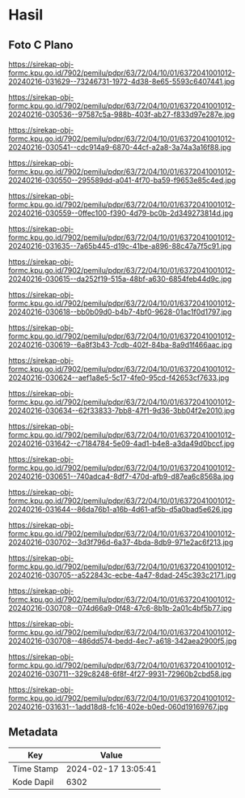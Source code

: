 # Hasil

## Foto C Plano

https://sirekap-obj-formc.kpu.go.id/7902/pemilu/pdpr/63/72/04/10/01/6372041001012-20240216-031629--73246731-1972-4d38-8e65-5593c6407441.jpg

https://sirekap-obj-formc.kpu.go.id/7902/pemilu/pdpr/63/72/04/10/01/6372041001012-20240216-030536--97587c5a-988b-403f-ab27-f833d97e287e.jpg

https://sirekap-obj-formc.kpu.go.id/7902/pemilu/pdpr/63/72/04/10/01/6372041001012-20240216-030541--cdc914a9-6870-44cf-a2a8-3a74a3a16f88.jpg

https://sirekap-obj-formc.kpu.go.id/7902/pemilu/pdpr/63/72/04/10/01/6372041001012-20240216-030550--295589dd-a041-4f70-ba59-f9653e85c4ed.jpg

https://sirekap-obj-formc.kpu.go.id/7902/pemilu/pdpr/63/72/04/10/01/6372041001012-20240216-030559--0ffec100-f390-4d79-bc0b-2d349273814d.jpg

https://sirekap-obj-formc.kpu.go.id/7902/pemilu/pdpr/63/72/04/10/01/6372041001012-20240216-031635--7a65b445-d19c-41be-a896-88c47a7f5c91.jpg

https://sirekap-obj-formc.kpu.go.id/7902/pemilu/pdpr/63/72/04/10/01/6372041001012-20240216-030615--da252f19-515a-48bf-a630-6854feb44d9c.jpg

https://sirekap-obj-formc.kpu.go.id/7902/pemilu/pdpr/63/72/04/10/01/6372041001012-20240216-030618--bb0b09d0-b4b7-4bf0-9628-01ac1f0d1797.jpg

https://sirekap-obj-formc.kpu.go.id/7902/pemilu/pdpr/63/72/04/10/01/6372041001012-20240216-030619--6a8f3b43-7cdb-402f-84ba-8a9d1f466aac.jpg

https://sirekap-obj-formc.kpu.go.id/7902/pemilu/pdpr/63/72/04/10/01/6372041001012-20240216-030624--aef1a8e5-5c17-4fe0-95cd-f42653cf7633.jpg

https://sirekap-obj-formc.kpu.go.id/7902/pemilu/pdpr/63/72/04/10/01/6372041001012-20240216-030634--62f33833-7bb8-47f1-9d36-3bb04f2e2010.jpg

https://sirekap-obj-formc.kpu.go.id/7902/pemilu/pdpr/63/72/04/10/01/6372041001012-20240216-031642--c7184784-5e09-4ad1-b4e8-a3da49d0bccf.jpg

https://sirekap-obj-formc.kpu.go.id/7902/pemilu/pdpr/63/72/04/10/01/6372041001012-20240216-030651--740adca4-8df7-470d-afb9-d87ea6c8568a.jpg

https://sirekap-obj-formc.kpu.go.id/7902/pemilu/pdpr/63/72/04/10/01/6372041001012-20240216-031644--86da76b1-a16b-4d61-af5b-d5a0bad5e626.jpg

https://sirekap-obj-formc.kpu.go.id/7902/pemilu/pdpr/63/72/04/10/01/6372041001012-20240216-030702--3d3f796d-6a37-4bda-8db9-971e2ac6f213.jpg

https://sirekap-obj-formc.kpu.go.id/7902/pemilu/pdpr/63/72/04/10/01/6372041001012-20240216-030705--a522843c-ecbe-4a47-8dad-245c393c2171.jpg

https://sirekap-obj-formc.kpu.go.id/7902/pemilu/pdpr/63/72/04/10/01/6372041001012-20240216-030708--074d66a9-0f48-47c6-8b1b-2a01c4bf5b77.jpg

https://sirekap-obj-formc.kpu.go.id/7902/pemilu/pdpr/63/72/04/10/01/6372041001012-20240216-030708--486dd574-bedd-4ec7-a618-342aea2900f5.jpg

https://sirekap-obj-formc.kpu.go.id/7902/pemilu/pdpr/63/72/04/10/01/6372041001012-20240216-030711--329c8248-6f8f-4f27-9931-72960b2cbd58.jpg

https://sirekap-obj-formc.kpu.go.id/7902/pemilu/pdpr/63/72/04/10/01/6372041001012-20240216-031631--1add18d8-fc16-402e-b0ed-060d19169767.jpg


## Metadata

| Key        | Value               |
| ---------- | ------------------- |
| Time Stamp | 2024-02-17 13:05:41 |
| Kode Dapil | 6302                |



